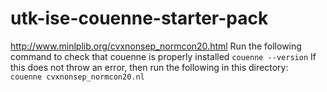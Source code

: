 # utk-ise-couenne-starter-pack
http://www.minlplib.org/cvxnonsep_normcon20.html
Run the following command to check that couenne is properly installed
`couenne --version`
If this does not throw an error, then run the following in this directory:    
`couenne cvxnonsep_normcon20.nl`
